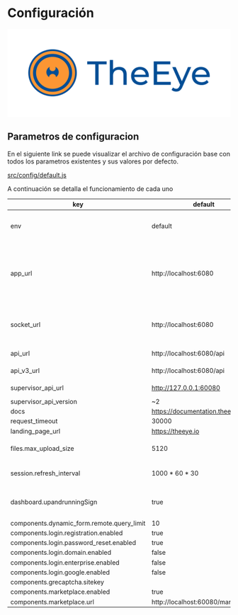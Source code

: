 # Configuración

[![theeye.io](../images/logo-theeye-theOeye-logo2.png)](https://theeye.io/en/index.html)

## Parametros de configuracion 

En el siguiente link se puede visualizar el archivo de configuración base con todos los parametros existentes y sus valores por defecto.

[src/config/default.js](https://github.com/theeye-io-team/theeye-web/blob/master/src/config/default.js)

A continuación se detalla el funcionamiento de cada uno


 | key                                        | default                              | description                                 | 
 | -----                                      | -----                                | -----                                       | 
 | env                                        | default                            | production , development or a custom value | 
 | app_url                                    | http://localhost:6080              | This is the webserver base url. the gateway has included a webserver to serve the web ui  | 
 | socket_url                                 | http://localhost:6080              | socket server url. this is equal to the app_url or gateway url | 
 | api_url                                    | http://localhost:6080/api          | gateway api url | 
 | api_v3_url                                 | http://localhost:6080/api          | gateway api url | 
 | supervisor_api_url                         | http://127.0.0.1:60080             | supervisor api url | 
 | supervisor_api_version                     | ~2                                 |                                             | 
 | docs                                       | https://documentation.theeye.io    |                                             | 
 | request_timeout                            | 30000                                |                                             | 
 | landing_page_url                           | https://theeye.io                  |                                             | 
 | files.max_upload_size                      | 5120                                 | maximum allowed upload size                 | 
 | session.refresh_interval                   | 1000 * 60 * 30                       | refresh interval in milliseconds            | 
 | dashboard.upandrunningSign                 | true                                 | enable/disable monitors up and running sign | 
 | components.dynamic_form.remote.query_limit | 10                                   |                                             | 
 | components.login.registration.enabled      | true                                 |                                             | 
 | components.login.password_reset.enabled    | true                                 |                                             | 
 | components.login.domain.enabled            | false                                |                                             | 
 | components.login.enterprise.enabled        | false                                |                                             | 
 | components.login.google.enabled            | false                                |                                             | 
 | components.grecaptcha.sitekey              |                                      |                                             | 
 | components.marketplace.enabled             | true                                 |                                             | 
 | components.marketplace.url                 | http://localhost:60080/marketplace |                                             | 
